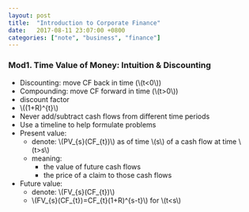 ```yaml
---
layout: post
title:  "Introduction to Corporate Finance"
date:   2017-08-11 23:07:00 +0800
categories: ["note", "business", "finance"]
---
```


### Mod1. Time Value of Money: Intuition & Discounting
+ Discounting: move CF back in time (\\(t<0\\))
+ Compounding: move CF forward in time (\\(t>0\\))
+ discount factor
+ \\((1+R)^{t}\\)
+ Never add/subtract cash flows from different time periods
+ Use a timeline to help formulate problems
+ Present value:
  - denote: \\(PV_{s}(CF_{t})\\) as of time \\(s\\) of a cash flow at time \\(t>s\\)
  - meaning:
    + the value of future cash flows
    + the price of a claim to those cash flows
+ Future value:
  - denote: \\(FV_{s}(CF_{t})\\)
  - \\(FV_{s}(CF_{t})=CF_{t}(1+R)^{s-t}\\) for \\(t<s\\)
